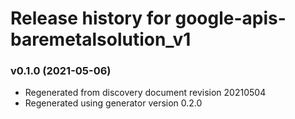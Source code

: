 # Release history for google-apis-baremetalsolution_v1

### v0.1.0 (2021-05-06)

* Regenerated from discovery document revision 20210504
* Regenerated using generator version 0.2.0

